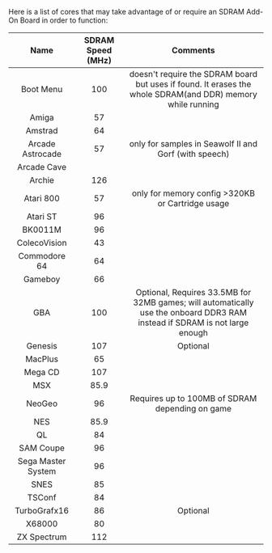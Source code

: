 Here is a list of cores that may take advantage of or require an SDRAM Add-On Board in order to function:

| Name | SDRAM Speed (MHz) | Comments |
|:---:|:---:|:---:|
| Boot Menu | 100 | doesn't require the SDRAM board but uses if found. It erases the whole SDRAM(and DDR) memory while running |
| Amiga | 57 |
| Amstrad | 64 |
| Arcade Astrocade | 57 | only for samples in Seawolf II and Gorf (with speech)
| Arcade Cave | | 
| Archie | 126 |
| Atari 800 | 57 | only for memory config >320KB or Cartridge usage
| Atari ST | 96 |
| BK0011M | 96 |
| ColecoVision | 43 |
| Commodore 64 | 64 |
| Gameboy | 66 |
| GBA | 100 | Optional, Requires 33.5MB for 32MB games; will automatically use the onboard DDR3 RAM instead if SDRAM is not large enough
| Genesis | 107 | Optional
| MacPlus | 65 |
| Mega CD | 107 |
| MSX | 85.9 |
| NeoGeo | 96 | Requires up to 100MB of SDRAM depending on game
| NES | 85.9 |
| QL | 84 |
| SAM Coupe | 96 |
| Sega Master System | 96 |
| SNES | 85 |
| TSConf | 84 |
| TurboGrafx16 | 86 | Optional
| X68000 | 80 |
| ZX Spectrum | 112 |
